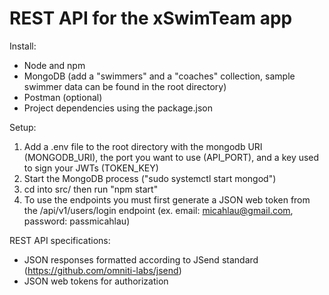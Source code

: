 # REST API for the xSwimTeam app


Install:
- Node and npm
- MongoDB (add a "swimmers" and a "coaches" collection, sample swimmer data can be found in the root directory)
- Postman (optional)
- Project dependencies using the package.json


Setup:
1. Add a .env file to the root directory with the mongodb URI (MONGODB_URI), the port you want to use (API_PORT), and a key used to sign your JWTs (TOKEN_KEY) 
2. Start the MongoDB process ("sudo systemctl start mongod")
3. cd into src/ then run "npm start"
4. To use the endpoints you must first generate a JSON web token from the /api/v1/users/login endpoint (ex. email: micahlau@gmail.com, password: passmicahlau)


REST API specifications:
- JSON responses formatted according to JSend standard (https://github.com/omniti-labs/jsend) 
- JSON web tokens for authorization 
